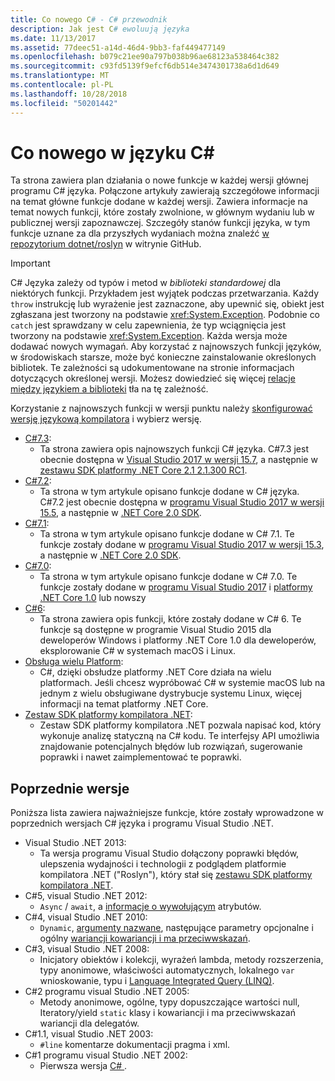 ```yaml
---
title: Co nowego C# - C# przewodnik
description: Jak jest C# ewoluują języka
ms.date: 11/13/2017
ms.assetid: 77deec51-a14d-46d4-9bb3-faf449477149
ms.openlocfilehash: b079c21ee90a797b038b96ae68123a538464c382
ms.sourcegitcommit: c93fd5139f9efcf6db514e3474301738a6d1d649
ms.translationtype: MT
ms.contentlocale: pl-PL
ms.lasthandoff: 10/28/2018
ms.locfileid: "50201442"
---
```

# <a name="whats-new-in-c"></a>Co nowego w języku C# #

Ta strona zawiera plan działania o nowe funkcje w każdej wersji głównej programu C# języka. Połączone artykuły zawierają szczegółowe informacji na temat główne funkcje dodane w każdej wersji. Zawiera informacje na temat nowych funkcji, które zostały zwolnione, w głównym wydaniu lub w publicznej wersji zapoznawczej. Szczegóły stanów funkcji języka, w tym funkcje uznane za dla przyszłych wydaniach można znaleźć [w repozytorium dotnet/roslyn](https://github.com/dotnet/roslyn/blob/master/docs/Language%20Feature%20Status.md) w witrynie GitHub.

> [!IMPORTANT]
> C# Języka zależy od typów i metod w *biblioteki standardowej* dla niektórych funkcji. Przykładem jest wyjątek podczas przetwarzania. Każdy `throw` instrukcję lub wyrażenie jest zaznaczone, aby upewnić się, obiekt jest zgłaszana jest tworzony na podstawie <xref:System.Exception>. Podobnie co `catch` jest sprawdzany w celu zapewnienia, że typ wciągnięcia jest tworzony na podstawie <xref:System.Exception>. Każda wersja może dodawać nowych wymagań. Aby korzystać z najnowszych funkcji języków, w środowiskach starsze, może być konieczne zainstalowanie określonych bibliotek. Te zależności są udokumentowane na stronie informacjach dotyczących określonej wersji. Możesz dowiedzieć się więcej [relacje między językiem a biblioteki](relationships-between-language-and-library.md) tła na tę zależność. 

Korzystanie z najnowszych funkcji w wersji punktu należy [skonfigurować wersję językową kompilatora](../language-reference/configure-language-version.md) i wybierz wersję.

* [C#7.3](csharp-7-3.md):
  - Ta strona zawiera opis najnowszych funkcji C# języka. C#7.3 jest obecnie dostępna w [Visual Studio 2017 w wersji 15.7](https://visualstudio.microsoft.com/vs/whatsnew/), a następnie w [zestawu SDK platformy .NET Core 2.1 2.1.300 RC1](../../core/whats-new/index.md).
* [C#7.2](csharp-7-2.md):
  - Ta strona w tym artykule opisano funkcje dodane w C# języka. C#7.2 jest obecnie dostępna w [programu Visual Studio 2017 w wersji 15.5](https://visualstudio.microsoft.com/vs/whatsnew/), a następnie w [.NET Core 2.0 SDK](../../core/whats-new/index.md).
* [C#7.1](csharp-7-1.md):
  - Ta strona w tym artykule opisano funkcje dodane w C# 7.1. Te funkcje zostały dodane w [programu Visual Studio 2017 w wersji 15.3](https://visualstudio.microsoft.com/vs/whatsnew/), a następnie w [.NET Core 2.0 SDK](../../core/whats-new/index.md).
* [C#7.0](csharp-7.md):
  - Ta strona w tym artykule opisano funkcje dodane w C# 7.0. Te funkcje zostały dodane w [programu Visual Studio 2017](https://visualstudio.microsoft.com/vs/whatsnew/) i [platformy .NET Core 1.0](../../core/whats-new/index.md) lub nowszy
* [C#6](csharp-6.md):
  - Ta strona zawiera opis funkcji, które zostały dodane w C# 6. Te funkcje są dostępne w programie Visual Studio 2015 dla deweloperów Windows i platformy .NET Core 1.0 dla deweloperów, eksplorowanie C# w systemach macOS i Linux.
* [Obsługa wielu Platform](../../core/index.md):
  - C#, dzięki obsłudze platformy .NET Core działa na wielu platformach. Jeśli chcesz wypróbować C# w systemie macOS lub na jednym z wielu obsługiwane dystrybucje systemu Linux, więcej informacji na temat platformy .NET Core.
* [Zestaw SDK platformy kompilatora .NET](../roslyn-sdk/index.md):
  - Zestaw SDK platformy kompilatora .NET pozwala napisać kod, który wykonuje analizę statyczną na C# kodu. Te interfejsy API umożliwia znajdowanie potencjalnych błędów lub rozwiązań, sugerowanie poprawki i nawet zaimplementować te poprawki.

## <a name="previous-versions"></a>Poprzednie wersje

Poniższa lista zawiera najważniejsze funkcje, które zostały wprowadzone w poprzednich wersjach C# języka i programu Visual Studio .NET.

* Visual Studio .NET 2013:
  - Ta wersja programu Visual Studio dołączony poprawki błędów, ulepszenia wydajności i technologii z podglądem platformie kompilatora .NET ("Roslyn"), który stał się [zestawu SDK platformy kompilatora .NET](../roslyn-sdk/index.md).
* C#5, visual Studio .NET 2012:
  - `Async` / `await`, a [informacje o wywołującym](../programming-guide/concepts/caller-information.md) atrybutów.
* C#4, visual Studio .NET 2010:
  - `Dynamic`, [argumenty nazwane](../programming-guide/classes-and-structs/named-and-optional-arguments.md), następujące parametry opcjonalne i ogólny [wariancji kowariancji i ma przeciwwskazań](../programming-guide/concepts/covariance-contravariance/index.md).
* C#3, visual Studio .NET 2008:
  - Inicjatory obiektów i kolekcji, wyrażeń lambda, metody rozszerzenia, typy anonimowe, właściwości automatycznych, lokalnego `var` wnioskowanie, typu i [Language Integrated Query (LINQ)](../programming-guide/concepts/linq/index.md).
* C#2 programu visual Studio .NET 2005:
  - Metody anonimowe, ogólne, typy dopuszczające wartości null, Iteratory/yield `static` klasy i kowariancji i ma przeciwwskazań wariancji dla delegatów.
* C#1.1, visual Studio .NET 2003:
  - `#line` komentarze dokumentacji pragma i xml.
* C#1 programu visual Studio .NET 2002:
  - Pierwsza wersja [ C# ](../csharp.md).
